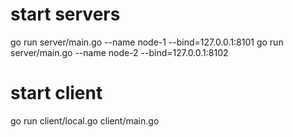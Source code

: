 # start servers
go run server/main.go --name node-1 --bind=127.0.0.1:8101
go run server/main.go --name node-2 --bind=127.0.0.1:8102

# start client
go run client/local.go client/main.go
